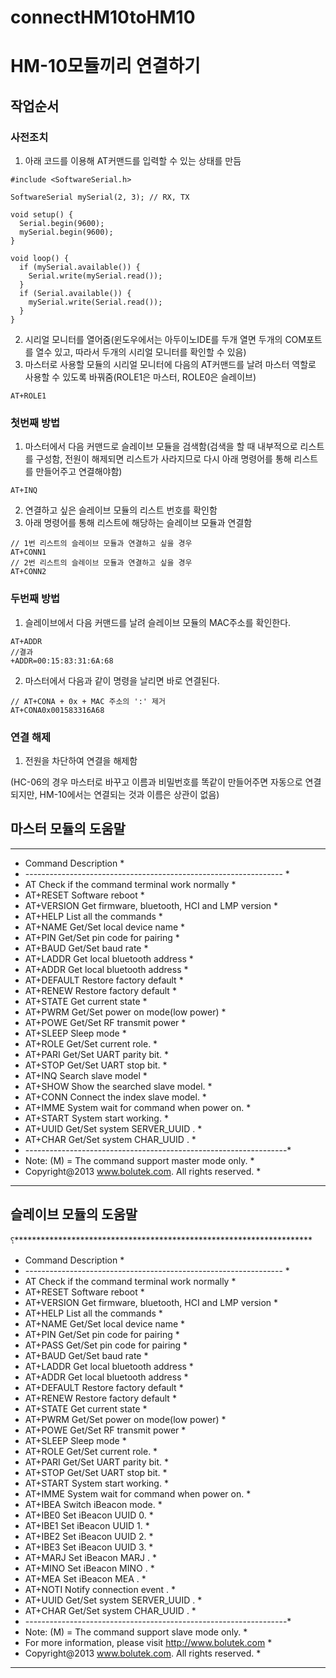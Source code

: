 # connectHM10toHM10

# HM-10모듈끼리 연결하기

## 작업순서
### 사전조치  
1. 아래 코드를 이용해 AT커맨드를 입력할 수 있는 상태를 만듬  
```
#include <SoftwareSerial.h>

SoftwareSerial mySerial(2, 3); // RX, TX

void setup() {
  Serial.begin(9600);
  mySerial.begin(9600);
}

void loop() { 
  if (mySerial.available()) {
    Serial.write(mySerial.read());
  }
  if (Serial.available()) {
    mySerial.write(Serial.read());
  }
}
```
2. 시리얼 모니터를 열어줌(윈도우에서는 아두이노IDE를 두개 열면 두개의 COM포트를 열수 있고, 따라서 두개의 시리얼 모니터를 확인할 수 있음)  
3. 마스터로 사용할 모듈의 시리얼 모니터에 다음의 AT커맨드를 날려 마스터 역할로 사용할 수 있도록 바꿔줌(ROLE1은 마스터, ROLE0은 슬레이브)  
```
AT+ROLE1
```
### 첫번째 방법  
1. 마스터에서 다음 커맨드로 슬레이브 모듈을 검색함(검색을 할 때 내부적으로 리스트를 구성함, 전원이 해제되면 리스트가 사라지므로 다시 아래 명령어를 통해 리스트를 만들어주고 연결해야함)  
```
AT+INQ
```
2. 연결하고 싶은 슬레이브 모듈의 리스트 번호를 확인함  
3. 아래 명령어를 통해 리스트에 해당하는 슬레이브 모듈과 연결함  
```
// 1번 리스트의 슬레이브 모듈과 연결하고 싶을 경우
AT+CONN1
// 2번 리스트의 슬레이브 모듈과 연결하고 싶을 경우
AT+CONN2
```

### 두번째 방법  
1. 슬레이브에서 다음 커맨드를 날려 슬레이브 모듈의 MAC주소를 확인한다.  
```
AT+ADDR
//결과
+ADDR=00:15:83:31:6A:68
```
2. 마스터에서 다음과 같이 명령을 날리면 바로 연결된다. 
```
// AT+CONA + 0x + MAC 주소의 ':' 제거
AT+CONA0x001583316A68
```

### 연결 해제  
1. 전원을 차단하여 연결을 해제함

(HC-06의 경우 마스터로 바꾸고 이름과 비밀번호를 똑같이 만들어주면 자동으로 연결되지만, HM-10에서는 연결되는 것과 이름은 상관이 없음)  


## 
## 마스터 모듈의 도움말
********************************************************************
* Command             Description			           *
* ---------------------------------------------------------------- *
* AT                  Check if the command terminal work normally  *
* AT+RESET            Software reboot				   *
* AT+VERSION          Get firmware, bluetooth, HCI and LMP version *
* AT+HELP             List all the commands		           *
* AT+NAME             Get/Set local device name                    *
* AT+PIN              Get/Set pin code for pairing                 *
* AT+BAUD             Get/Set baud rate		                   *
* AT+LADDR            Get local bluetooth address		   *
* AT+ADDR             Get local bluetooth address		   *
* AT+DEFAULT          Restore factory default			   *
* AT+RENEW            Restore factory default			   *
* AT+STATE            Get current state				   *
* AT+PWRM             Get/Set power on mode(low power) 		   *
* AT+POWE             Get/Set RF transmit power 		   *
* AT+SLEEP            Sleep mode 		                   *
* AT+ROLE             Get/Set current role.	                   *
* AT+PARI             Get/Set UART parity bit.                     *
* AT+STOP             Get/Set UART stop bit.                       *
* AT+INQ              Search slave model                           *
* AT+SHOW             Show the searched slave model.               *
* AT+CONN             Connect the index slave model.               *
* AT+IMME             System wait for command when power on.	   *
* AT+START            System start working.			   *
* AT+UUID             Get/Set system SERVER_UUID .            	   *
* AT+CHAR             Get/Set system CHAR_UUID .            	   *
* -----------------------------------------------------------------*
* Note: (M) = The command support master mode only. 	           *
* Copyright@2013 www.bolutek.com. All rights reserved.		   *
********************************************************************


## 슬레이브 모듈의 도움말
⸮********************************************************************
* Command             Description			           *
* ---------------------------------------------------------------- *
* AT                  Check if the command terminal work normally  *
* AT+RESET            Software reboot				   *
* AT+VERSION          Get firmware, bluetooth, HCI and LMP version *
* AT+HELP             List all the commands		           *
* AT+NAME             Get/Set local device name                    *
* AT+PIN              Get/Set pin code for pairing                 *
* AT+PASS             Get/Set pin code for pairing                 *
* AT+BAUD             Get/Set baud rate		                   *
* AT+LADDR            Get local bluetooth address		   *
* AT+ADDR             Get local bluetooth address		   *
* AT+DEFAULT          Restore factory default			   *
* AT+RENEW            Restore factory default			   *
* AT+STATE            Get current state				   *
* AT+PWRM             Get/Set power on mode(low power) 		   *
* AT+POWE             Get/Set RF transmit power 		   *
* AT+SLEEP            Sleep mode 		                   *
* AT+ROLE             Get/Set current role.	                   *
* AT+PARI             Get/Set UART parity bit.                     *
* AT+STOP             Get/Set UART stop bit.                       *
* AT+START            System start working.			   *
* AT+IMME             System wait for command when power on.	   *
* AT+IBEA             Switch iBeacon mode.	                   *
* AT+IBE0             Set iBeacon UUID 0.            	           *
* AT+IBE1             Set iBeacon UUID 1.            	           *
* AT+IBE2             Set iBeacon UUID 2.            	           *
* AT+IBE3             Set iBeacon UUID 3.            	           *
* AT+MARJ             Set iBeacon MARJ .            	           *
* AT+MINO             Set iBeacon MINO .            	           *
* AT+MEA              Set iBeacon MEA .            	           *
* AT+NOTI             Notify connection event .                    *
* AT+UUID             Get/Set system SERVER_UUID .            	   *
* AT+CHAR             Get/Set system CHAR_UUID .            	   *
* -----------------------------------------------------------------*
* Note: (M) = The command support slave mode only. 		   *
* For more information, please visit http://www.bolutek.com        *
* Copyright@2013 www.bolutek.com. All rights reserved.		   *
********************************************************************


